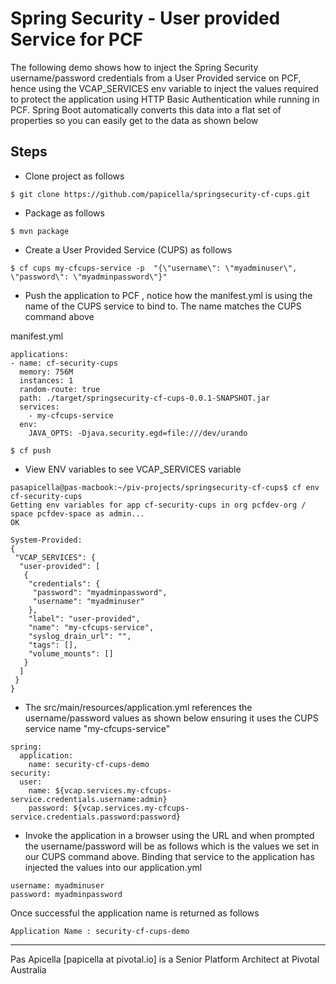 <h1>Spring Security - User provided Service for PCF </h1>

The following demo shows how to inject the Spring Security username/password credentials from a User Provided service on PCF,
hence using the VCAP_SERVICES env variable to inject the values required to protect the application using HTTP Basic Authentication 
while running in PCF. Spring Boot automatically converts this data into a flat set of properties so you can easily get to the data 
as shown below

<h2>Steps</h2>

- Clone project as follows

```
$ git clone https://github.com/papicella/springsecurity-cf-cups.git
```

- Package as follows

```
$ mvn package
```

- Create a User Provided Service (CUPS) as follows

```
$ cf cups my-cfcups-service -p  "{\"username\": \"myadminuser\", \"password\": \"myadminpassword\"}"
```

- Push the application to PCF , notice how the manifest.yml is using the name of the CUPS service to bind
to. The name matches the CUPS command above

manifest.yml

```
applications:
- name: cf-security-cups
  memory: 756M
  instances: 1
  random-route: true
  path: ./target/springsecurity-cf-cups-0.0.1-SNAPSHOT.jar
  services:
    - my-cfcups-service
  env:
    JAVA_OPTS: -Djava.security.egd=file:///dev/urando
```

```
$ cf push
```

- View ENV variables to see VCAP_SERVICES variable

```
pasapicella@pas-macbook:~/piv-projects/springsecurity-cf-cups$ cf env cf-security-cups
Getting env variables for app cf-security-cups in org pcfdev-org / space pcfdev-space as admin...
OK

System-Provided:
{
 "VCAP_SERVICES": {
  "user-provided": [
   {
    "credentials": {
     "password": "myadminpassword",
     "username": "myadminuser"
    },
    "label": "user-provided",
    "name": "my-cfcups-service",
    "syslog_drain_url": "",
    "tags": [],
    "volume_mounts": []
   }
  ]
 }
}

```

- The src/main/resources/application.yml references the username/password values as shown below ensuring it uses
the CUPS service name "my-cfcups-service"

```
spring:
  application:
    name: security-cf-cups-demo
security:
  user:
    name: ${vcap.services.my-cfcups-service.credentials.username:admin}
    password: ${vcap.services.my-cfcups-service.credentials.password:password}
```

- Invoke the application in a browser using the URL and when prompted the username/password will be as follows which
is the values we set in our CUPS command above. Binding that service to the application has injected the values into
our application.yml 

```
username: myadminuser
password: myadminpassword
```

Once successful the application name is returned as follows

```
Application Name : security-cf-cups-demo
```

<hr />
Pas Apicella [papicella at pivotal.io] is a Senior Platform Architect at Pivotal Australia 